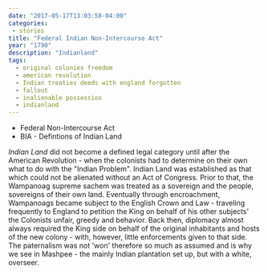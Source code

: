 ```yaml
---
date: "2017-05-17T13:03:58-04:00"
categories:
 - stories
title: "Federal Indian Non-Intercourse Act"
year: "1790"
description: "Indianland"
tags:
  - original colonies freedom
  - american revolution
  - Indian treaties deeds with england forgotten
  - fallout
  - inalienable possession
  - indianland
---
```


- Federal Non-Intercourse Act
- BIA - Defintions of Indian Land

_Indian Land_ did not become a defined legal category until after the American
Revolution - when the colonists had to determine on their own what to do with the "Indian Problem".
Indian Land was established as that which could not be alienated without an Act of Congress. Prior
to that, the Wampanoag supreme sachem was treated as a sovereign and the people, sovereigns of their
own land. Eventually through encroachment, Wampanoags became subject to the English Crown and Law - traveling frequently to England to petition the King on behalf of his other subjects' the Colonists unfair,
greedy and behavior. Back then, diplomacy almost always required the King side on behalf of the original
inhabitants and hosts of the new colony - with, however, little enforcements given to that side. The
paternalism was not 'won' therefore so much as assumed and is why we see in Mashpee - the mainly
Indian plantation set up, but with a white, overseer.
